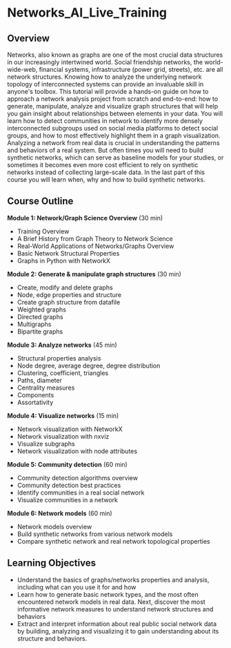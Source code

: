# Networks_AI_Live_Training

## Overview

Networks, also known as graphs are one of the most crucial data structures in our increasingly intertwined world. Social friendship networks, the world-wide-web, financial systems, infrastructure (power grid, streets), etc. are all network structures. Knowing how to analyze the underlying network topology of interconnected systems can provide an invaluable skill in anyone's toolbox. This tutorial will provide a hands-on guide on how to approach a network analysis project from scratch and end-to-end: how to generate, manipulate, analyze and visualize graph structures that will help you gain insight about relationships between elements in your data. You will learn how to detect communities in network to identify more densely interconnected subgroups used on social media platforms to detect social groups, and how to most effectively highlight them in a graph visualization. Analyzing a network from real data is crucial in understanding the patterns and behaviors of a real system. But often times you will need to build synthetic networks, which can serve as baseline models for your studies, or sometimes it becomes even more cost efficient to rely on synthetic networks instead of collecting large-scale data. In the last part of this course you will learn when, why and how to build synthetic networks. 

## Course Outline

**Module 1: Network/Graph Science Overview** (30 min)

- Training Overview 
- A Brief History from Graph Theory to Network Science
- Real-World Applications of Networks/Graphs Overview
- Basic Network Structural Properties
- Graphs in Python with NetworkX

**Module 2: Generate & manipulate graph structures** (30 min)

- Create, modify and delete graphs 
- Node, edge properties and structure
- Create graph structure from datafile 
- Weighted graphs
- Directed graphs
- Multigraphs
- Bipartite graphs


**Module 3: Analyze networks** (45 min)

- Structural properties analysis
- Node degree, average degree, degree distribution
- Clustering, coefficient, triangles
- Paths, diameter
- Centrality measures
- Components
- Assortativity

**Module 4: Visualize networks** (15 min)

- Network visualization with NetworkX
- Network visualization with nxviz
- Visualize subgraphs
- Network visualization with node attributes


**Module 5: Community detection** (60 min)

- Community detection algorithms overview
- Community detection best practices
- Identify communities in a real social network 
- Visualize communities in a network 

**Module 6: Network models** (60 min)

- Network models overview
- Build synthetic networks from various network models 
- Compare synthetic network and real network topological properties


## Learning Objectives
- Understand the basics of graphs/networks properties and analysis, including what can you use it for and how
- Learn how to generate basic network types, and the most often encountered network models in real data. Next, discover the most informative network measures to understand network structures and behaviors
- Extract and interpret information about real public social network data by building, analyzing and visualizing it to gain understanding about its structure and behaviors.


